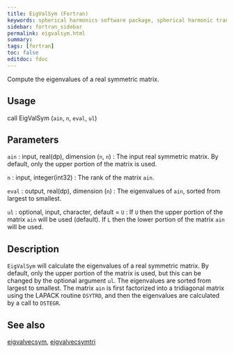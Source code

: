 ```yaml
---
title: EigValSym (Fortran)
keywords: spherical harmonics software package, spherical harmonic transform, legendre functions, multitaper spectral analysis, fortran, Python, gravity, magnetic field
sidebar: fortran_sidebar
permalink: eigvalsym.html
summary:
tags: [fortran]
toc: false
editdoc: fdoc
---
```


Compute the eigenvalues of a real symmetric matrix.

## Usage

call EigValSym (`ain`, `n`, `eval`, `ul`)

## Parameters

`ain` : input, real(dp), dimension (`n`, `n`)
:   The input real symmetric matrix. By default, only the upper portion of the matrix is used.

`n` : input, integer(int32)
:   The rank of the matrix `ain`.

`eval` : output, real(dp), dimension (`n`)
:   The eigenvalues of `ain`, sorted from largest to smallest.

`ul` : optional, input, character, default = `U`
:   If `U` then the upper portion of the matrix `ain` will be used (default). If `L` then the lower portion of the matrix `ain` will be used.

## Description

`EigValSym` will calculate the eigenvalues of a real symmetric matrix. By default, only the upper portion of the matrix is used, but this can be changed by the optional argument `ul`. The eigenvalues are sorted from largest to smallest. The matrix `ain` is first factorized into a tridiagonal matrix using the LAPACK routine `DSYTRD`, and then the eigenvalues are calculated by a call to `DSTEGR`.

## See also

[eigvalvecsym](eigvalvecsym.html), [eigvalvecsymtri](eigvalvecsymtri.html)
